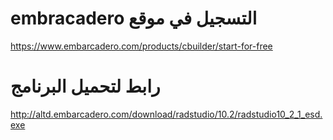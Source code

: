 # embracadero التسجيل في موقع 
https://www.embarcadero.com/products/cbuilder/start-for-free
# رابط لتحميل البرنامج
http://altd.embarcadero.com/download/radstudio/10.2/radstudio10_2_1_esd.exe
